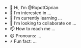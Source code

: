 - 👋 Hi, I’m @RopotCiprian
- 👀 I’m interested in ...
- 🌱 I’m currently learning ...
- 💞️ I’m looking to collaborate on ...
- 📫 How to reach me ...
- 😄 Pronouns: ...
- ⚡ Fun fact: ...

<!---
RopotCiprian/RopotCiprian is a ✨ special ✨ repository because its `README.md` (this file) appears on your GitHub profile.
You can click the Preview link to take a look at your changes.
--->
